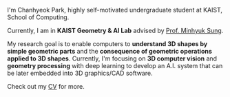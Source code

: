 I'm Chanhyeok Park, highly self-motivated undergraduate student at KAIST, School of Computing.  

Currently, I am in **KAIST Geometry & AI Lab** advised by [Prof. Minhyuk Sung](https://mhsung.github.io/).   

My research goal is to enable computers to **understand 3D shapes by simple geometric parts** and the **consequence of geometric operations applied to 3D shapes**. Currently, I'm focusing on **3D computer vision** and **geometry processing** with deep learning to develop an A.I. system that can be later embedded into 3D graphics/CAD software. 

Check out my [CV](https://drive.google.com/file/d/1TdrNjzqnuE45osmaQHNBtjvtlfPgdXB6/view?usp=sharing) for more.

